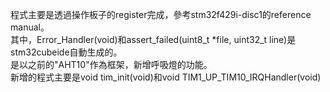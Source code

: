 程式主要是透過操作板子的register完成，參考stm32f429i-disc1的reference manual。  
其中，Error_Handler(void)和assert_failed(uint8_t *file, uint32_t line)是stm32cubeide自動生成的。  
是以之前的"AHT10"作為框架，新增呼吸燈的功能。  
新增的程式主要是void tim_init(void)和void TIM1_UP_TIM10_IRQHandler(void)
